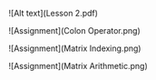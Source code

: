 ![Alt text](Lesson 2.pdf)

![Assignment](Colon Operator.png)

![Assignment](Matrix Indexing.png)

![Assignment](Matrix Arithmetic.png) 